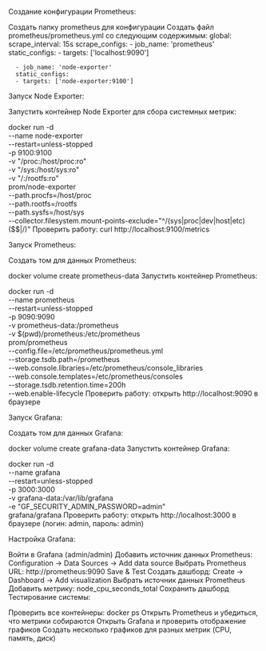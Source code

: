 Создание конфигурации Prometheus:

Создать папку prometheus для конфигурации
Создать файл prometheus/prometheus.yml со следующим содержимым: global: scrape_interval: 15s
scrape_configs:
      - job_name: 'prometheus'
      static_configs:
      - targets: ['localhost:9090']

      - job_name: 'node-exporter'
      static_configs:
      - targets: ['node-exporter:9100']
Запуск Node Exporter:

Запустить контейнер Node Exporter для сбора системных метрик:

docker run -d \
      --name node-exporter \
      --restart=unless-stopped \
      -p 9100:9100 \
      -v "/proc:/host/proc:ro" \
      -v "/sys:/host/sys:ro" \
      -v "/:/rootfs:ro" \
      prom/node-exporter \
      --path.procfs=/host/proc \
      --path.rootfs=/rootfs \
      --path.sysfs=/host/sys \
      --collector.filesystem.mount-points-exclude="^/(sys|proc|dev|host|etc)($$|/)"
Проверить работу: curl http://localhost:9100/metrics

Запуск Prometheus:

Создать том для данных Prometheus:

docker volume create prometheus-data
Запустить контейнер Prometheus:

docker run -d \
      --name prometheus \
      --restart=unless-stopped \
      -p 9090:9090 \
      -v prometheus-data:/prometheus \
      -v $(pwd)/prometheus:/etc/prometheus \
      prom/prometheus \
      --config.file=/etc/prometheus/prometheus.yml \
      --storage.tsdb.path=/prometheus \
      --web.console.libraries=/etc/prometheus/console_libraries \
      --web.console.templates=/etc/prometheus/consoles \
      --storage.tsdb.retention.time=200h \
      --web.enable-lifecycle
Проверить работу: открыть http://localhost:9090 в браузере

Запуск Grafana:

Создать том для данных Grafana:

docker volume create grafana-data
Запустить контейнер Grafana:

docker run -d \
      --name grafana \
      --restart=unless-stopped \
      -p 3000:3000 \
      -v grafana-data:/var/lib/grafana \
      -e "GF_SECURITY_ADMIN_PASSWORD=admin" \
      grafana/grafana
Проверить работу: открыть http://localhost:3000 в браузере (логин: admin, пароль: admin)

Настройка Grafana:

Войти в Grafana (admin/admin)
Добавить источник данных Prometheus:
Configuration → Data Sources → Add data source
Выбрать Prometheus
URL: http://prometheus:9090
Save & Test
Создать дашборд:
Create → Dashboard → Add visualization
Выбрать источник данных Prometheus
Добавить метрику: node_cpu_seconds_total
Сохранить дашборд
Тестирование системы:

Проверить все контейнеры: docker ps
Открыть Prometheus и убедиться, что метрики собираются
Открыть Grafana и проверить отображение графиков
Создать несколько графиков для разных метрик (CPU, память, диск)
